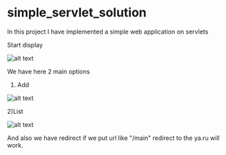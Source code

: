 # simple_servlet_solution
In this project I have implemented a simple web application on servlets



Start display

![alt text](https://github.com/firsovroman/simple_servlet_solution/raw/master/pictures/1.png)

We have here 2 main options


1) Add

![alt text](https://github.com/firsovroman/simple_servlet_solution/raw/master/pictures/2.png)

2)List

![alt text](https://github.com/firsovroman/simple_servlet_solution/raw/master/pictures/3.png)


And also we have redirect if we put url like "/main" redirect to the ya.ru will work.
